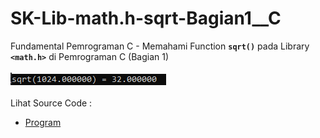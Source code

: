 # SK-Lib-math.h-sqrt-Bagian1__C
Fundamental Pemrograman C - Memahami Function <code><b>sqrt()</b></code> pada Library <code><b>&lt;math.h></b></code> di Pemrograman C (Bagian 1)<br><br>
<img src="https://github.com/RizkyKhapidsyah/SK-Lib-math.h-sqrt-Bagian1__C/blob/master/SK-Lib-math.h-sqrt-Bagian1__C/result/001.PNG"><br><br>
Lihat Source Code : <br>
- <a href="https://github.com/RizkyKhapidsyah/SK-Lib-math.h-sqrt-Bagian1__C/blob/master/SK-Lib-math.h-sqrt-Bagian1__C/Source.c">Program</a>
